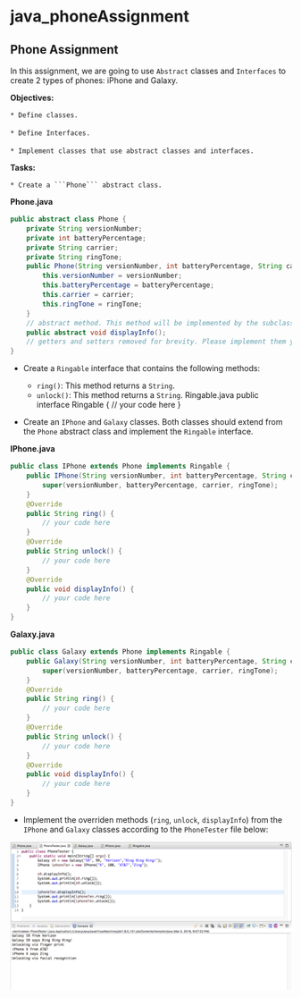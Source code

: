 # java_phoneAssignment

## Phone Assignment
In this assignment, we are going to use ```Abstract``` classes and ```Interfaces``` to create 2 types of phones: iPhone and Galaxy.

**Objectives:**

    * Define classes.

    * Define Interfaces.

    * Implement classes that use abstract classes and interfaces.

**Tasks:**

    * Create a ```Phone``` abstract class.

**Phone.java**
```java
public abstract class Phone {
    private String versionNumber;
    private int batteryPercentage;
    private String carrier;
    private String ringTone;
    public Phone(String versionNumber, int batteryPercentage, String carrier, String ringTone){
        this.versionNumber = versionNumber;
        this.batteryPercentage = batteryPercentage;
        this.carrier = carrier;
        this.ringTone = ringTone;
    }
    // abstract method. This method will be implemented by the subclasses
    public abstract void displayInfo();
    // getters and setters removed for brevity. Please implement them yourself
}
```
* Create a ```Ringable``` interface that contains the following methods:

    * ```ring()```: This method returns a ```String```.
    * ```unlock()```: This method returns a ```String```.
Ringable.java
public interface Ringable {
    // your code here
}
* Create an ```IPhone``` and ```Galaxy``` classes. Both classes should extend from the ```Phone``` abstract class and implement the ```Ringable``` interface.

**IPhone.java**
```java
public class IPhone extends Phone implements Ringable {
    public IPhone(String versionNumber, int batteryPercentage, String carrier, String ringTone) {
        super(versionNumber, batteryPercentage, carrier, ringTone);
    }
    @Override
    public String ring() {
        // your code here
    }
    @Override
    public String unlock() {
        // your code here
    }
    @Override
    public void displayInfo() {
        // your code here            
    }
}
```
**Galaxy.java**
```java
public class Galaxy extends Phone implements Ringable {
    public Galaxy(String versionNumber, int batteryPercentage, String carrier, String ringTone) {
        super(versionNumber, batteryPercentage, carrier, ringTone);
    }
    @Override
    public String ring() {
        // your code here
    }
    @Override
    public String unlock() {
        // your code here
    }
    @Override
    public void displayInfo() {
        // your code here            
    }
}
```
* Implement the overriden methods (```ring```, ```unlock```, ```displayInfo```) from the ```IPhone``` and ```Galaxy``` classes according to the ```PhoneTester``` file below:

![assignmentPhoto](/assignment.png)

